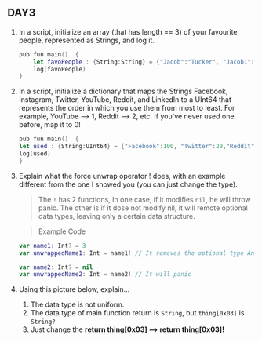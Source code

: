 ## DAY3

1. In a script, initialize an array (that has length == 3) of your favourite people, represented as Strings, and log it.
    ```swift
    pub fun main()  {
        let favoPeople : {String:String} = {"Jacob":"Tucker", "Jacob1":"Tucker1","Jacob2":"Tucker3"}
        log(favoPeople)
    }
    ```
2. In a script, initialize a dictionary that maps the Strings Facebook, Instagram, Twitter, YouTube, Reddit, and LinkedIn to a UInt64 that represents the order in which you use them from most to least. For example, YouTube --> 1, Reddit --> 2, etc. If you've never used one before, map it to 0!
    ```swift
    pub fun main()  {
    let used : {String:UInt64} = {"Facebook":100, "Twitter":20,"Reddit":10,"Youtube":2,"Linkedln":1}
    log(used)
    }
    ```

3. Explain what the force unwrap operator ! does, with an example different from the one I showed you (you can just change the type).
    > The `!` has 2 functions, In one case, if it modifies `nil`, he will throw panic. The other is if it dose not modify nil,  it will remote optional data types, leaving only a certain data structure.

    > Example Code
    ```swift
    var name1: Int? = 3
    var unwrappedName1: Int = name1! // It removes the optional type And it will Int data type

    var name2: Int? = nil
    var unwrappedName2: Int = name2! // It will panic
    ```
4. Using this picture below, explain...
    1. The data type is not uniform.
    2. The data type of main function return is `String`, but `thing[0x03]` is `String?`
    3. Just change the **return thing[0x03] -->  return thing[0x03]!**
